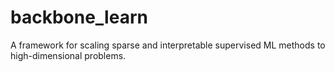 # backbone_learn
A framework for scaling sparse and interpretable supervised ML methods to high-dimensional problems.
